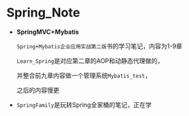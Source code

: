 # Spring_Note
- **SpringMVC+Mybatis**

  `Spring+Mybatis企业应用实战第二版`书的学习笔记，内容为1-9章

  `Learn_Spring`是对应第二章的AOP和动静态代理做的，

  并整合前九章内容做一个管理系统`Mybatis_test`，

  之后的内容慢更

- `SpringFamily`是玩转Spring全家桶的笔记，正在学

